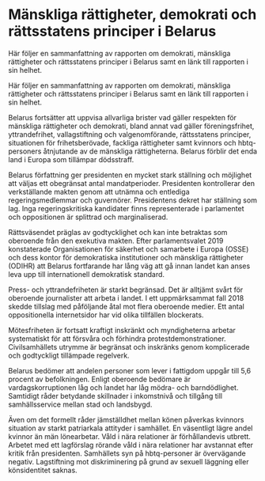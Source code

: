 # Mänskliga rättigheter, demokrati och rättsstatens principer i Belarus

Här följer en sammanfattning av rapporten om demokrati, mänskliga rättigheter och rättsstatens principer i Belarus samt en länk till rapporten i sin helhet.

Här följer en sammanfattning av rapporten om demokrati, mänskliga rättigheter och rättsstatens principer i Belarus samt en länk till rapporten i sin helhet.

Belarus fortsätter att uppvisa allvarliga brister vad gäller respekten för mänskliga rättigheter och demokrati, bland annat vad gäller föreningsfrihet, yttrandefrihet, vallagstiftning och valgenomförande, rättsstatens principer, situationen för frihetsberövade, fackliga rättigheter samt kvinnors och hbtq-personers åtnjutande av de mänskliga rättigheterna. Belarus förblir det enda land i Europa som tillämpar dödsstraff.

Belarus författning ger presidenten en mycket stark ställning och möjlighet att väljas ett obegränsat antal mandatperioder. Presidenten kontrollerar den verkställande makten genom att utnämna och entlediga regeringsmedlemmar och guvernörer. Presidentens dekret har ställning som lag. Inga regeringskritiska kandidater finns representerade i parlamentet och oppositionen är splittrad och marginaliserad.

Rättsväsendet präglas av godtycklighet och kan inte betraktas som oberoende från den exekutiva makten. Efter parlamentsvalet 2019 konstaterade Organisationen för säkerhet och samarbete i Europa (OSSE) och dess kontor för demokratiska institutioner och mänskliga rättigheter (ODIHR) att Belarus fortfarande har lång väg att gå innan landet kan anses leva upp till internationell demokratisk standard.

Press- och yttrandefriheten är starkt begränsad. Det är alltjämt svårt för oberoende journalister att arbeta i landet. I ett uppmärksammat fall 2018 skedde tillslag med påföljande åtal mot flera oberoende medier. Ett antal oppositionella internetsidor har vid olika tillfällen blockerats.

Mötesfriheten är fortsatt kraftigt inskränkt och myndigheterna arbetar systematiskt för att försvåra och förhindra protestdemonstrationer. Civilsamhällets utrymme är begränsat och inskränks genom komplicerade och godtyckligt tillämpade regelverk.

Belarus bedömer att andelen personer som lever i fattigdom uppgår till 5,6 procent av befolkningen. Enligt oberoende bedömare är vardagskorruptionen låg och landet har låg mödra- och barndödlighet. Samtidigt råder betydande skillnader i inkomstnivå och tillgång till samhällsservice mellan stad och landsbygd.

Även om det formellt råder jämställdhet mellan könen påverkas kvinnors situation av starkt patriarkala attityder i samhället. En väsentligt lägre andel kvinnor än män lönearbetar. Våld i nära relationer är förhållandevis utbrett. Arbetet med ett lagförslag rörande våld i nära relationer har avstannat efter kritik från presidenten. Samhällets syn på hbtq-personer är övervägande negativ. Lagstiftning mot diskriminering på grund av sexuell läggning eller könsidentitet saknas.
